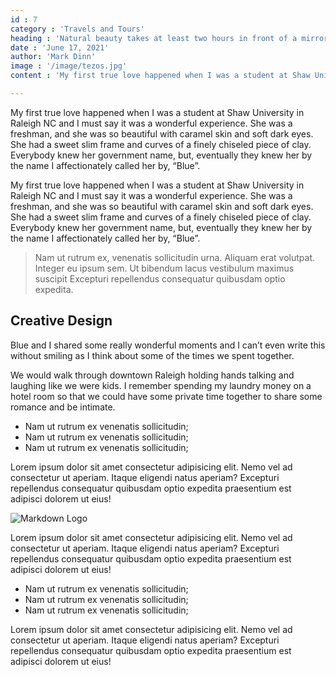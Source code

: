 ```yaml
---
id : 7
category : 'Travels and Tours'
heading : 'Natural beauty takes at least two hours in front of a mirror.'
date : 'June 17, 2021'
author: 'Mark Dinn'
image : '/image/tezos.jpg' 
content : 'My first true love happened when I was a student at Shaw University in Raleigh NC and I must say it was a wonderful experience. She was a freshman, and she was so beautiful with caramel skin and soft dark eyes. She had a sweet slim frame .'

---
```



My first true love happened when I was a student at Shaw University in Raleigh NC and I must say it was a wonderful experience. She was a freshman, and she was so beautiful with caramel skin and soft dark eyes. She had a sweet slim frame and curves of a finely chiseled piece of clay. Everybody knew her government name, but, eventually they knew her by the name I affectionately called her by, “Blue”.     


My first true love happened when I was a student at Shaw University in Raleigh NC and I must say it was a wonderful experience. She was a freshman, and she was so beautiful with caramel skin and soft dark eyes. She had a sweet slim frame and curves of a finely chiseled piece of clay. Everybody knew her government name, but, eventually they knew her by the name I affectionately called her by, “Blue”.     

> Nam ut rutrum ex, venenatis sollicitudin urna. Aliquam erat volutpat. Integer eu ipsum sem. Ut bibendum lacus vestibulum maximus suscipit Excepturi repellendus consequatur quibusdam optio expedita.
 ## Creative Design

Blue and I shared some really wonderful moments and I can’t even write this without smiling as I think about some of the times we spent together.    

We would walk through downtown Raleigh holding hands talking and laughing like we were kids. I remember spending my laundry money on a hotel room so that we could have some private time together to share some romance and be intimate.



* Nam ut rutrum ex venenatis sollicitudin;
* Nam ut rutrum ex venenatis sollicitudin;
* Nam ut rutrum ex venenatis sollicitudin;

Lorem ipsum dolor sit amet consectetur adipisicing elit. Nemo vel ad consectetur ut aperiam. Itaque eligendi natus aperiam? Excepturi repellendus consequatur quibusdam optio expedita praesentium est adipisci dolorem ut eius!



![Markdown Logo](image/travel-photography-career-sahara-morocco-camels-hillary-fox.jpg)


Lorem ipsum dolor sit amet consectetur adipisicing elit. Nemo vel ad consectetur ut aperiam. Itaque eligendi natus aperiam? Excepturi repellendus consequatur quibusdam optio expedita praesentium est adipisci dolorem ut eius!

* Nam ut rutrum ex venenatis sollicitudin;
* Nam ut rutrum ex venenatis sollicitudin;
* Nam ut rutrum ex venenatis sollicitudin;

Lorem ipsum dolor sit amet consectetur adipisicing elit. Nemo vel ad consectetur ut aperiam. Itaque eligendi natus aperiam? Excepturi repellendus consequatur quibusdam optio expedita praesentium est adipisci dolorem ut eius!